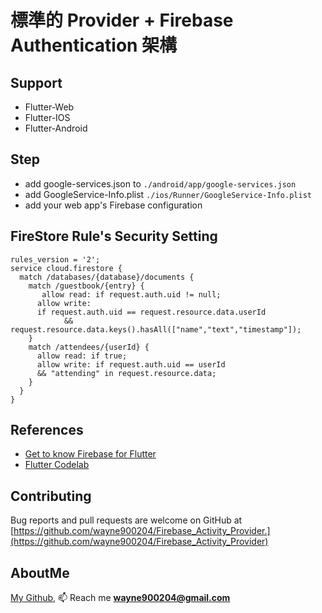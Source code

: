 # 標準的 Provider + Firebase Authentication 架構

## Support
- Flutter-Web
- Flutter-IOS
- Flutter-Android
## Step
 - add google-services.json to ```./android/app/google-services.json```
 - add GoogleService-Info.plist ```./ios/Runner/GoogleService-Info.plist```
 - add your web app's Firebase configuration
## FireStore Rule's Security Setting
```shell script
rules_version = '2';
service cloud.firestore {
  match /databases/{database}/documents {
    match /guestbook/{entry} {
       allow read: if request.auth.uid != null;
      allow write:
      if request.auth.uid == request.resource.data.userId
      		&& request.resource.data.keys().hasAll(["name","text","timestamp"]);
    }
    match /attendees/{userId} {
      allow read: if true;
      allow write: if request.auth.uid == userId
      && "attending" in request.resource.data;
    }
  }
}
```

## References
- [Get to know Firebase for Flutter](https://firebase.google.com/codelabs/firebase-get-to-know-flutter#5)
- [Flutter Codelab](https://github.com/flutter/codelabs)

## Contributing
Bug reports and pull requests are welcome on GitHub at [https://github.com/wayne900204/Firebase_Activity_Provider.](https://github.com/wayne900204/Firebase_Activity_Provider)

## AboutMe
[My Github](https://github.com/wayne900204),
📫  Reach me  **wayne900204@gmail.com**
